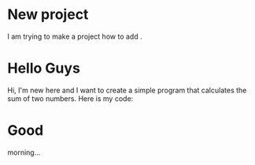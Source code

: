 # New project 
I am trying to make a project how to add .

# Hello Guys
Hi, I'm new here and I want to create a simple program that calculates the sum of two numbers. Here is my code:

# Good
morning...